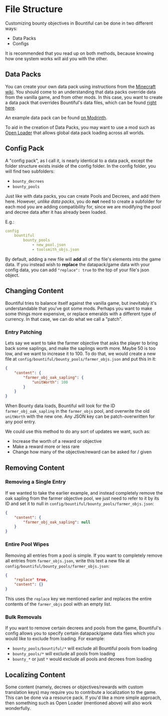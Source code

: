 
# File Structure

Customizing bounty objectives in Bountiful can be done in two different ways:
* Data Packs
* Configs

It is recommended that you read up on both methods, because knowing how one system
works will aid you with the other.

## Data Packs

You can create your own data pack using instructions
from the [Minecraft wiki](https://minecraft.fandom.com/wiki/Data_pack). You
should come to an understanding that data packs override data from the vanilla
game, and from other mods. In this case, you want to create a data pack that
overrides Bountiful's data files, which can be found 
[right here](https://github.com/ejektaflex/Bountiful/tree/6.0.3-1.20.1/datagen/data/content/common/bountiful).

An example data pack can be found [on Modrinth](https://modrinth.com/datapack/bountiful-examplepack).

To aid in the creation of Data Packs, you may want to use a mod such as [Open Loader](https://www.curseforge.com/minecraft/mc-mods/open-loader)
that allows global data pack loading across all worlds.


## Config Pack

A "config pack", as I call it, is nearly identical to a data pack, except
the folder structure exists inside of the config folder. In the config folder,
you will find two subfolders:
* `bounty_decrees`
* `bounty_pools`

Just like with data packs, you can create Pools and Decrees, and add them here. 
However, *unlike data packs*, you do **not** need to create a subfolder for each mod you
are adding compatibility for, since we are modifying the pool and decree data after 
it has already been loaded. 

E.g.:

```yaml
config
    bountiful
        bounty_pools
            - new_pool.json
            - toolsmith_objs.json
```

By default, adding a new file will **add** all of the file's elements into the game data.
If you instead wish to **replace** the datapack/game data with your config data, you can add
`"replace": true` to the top of your file's json object.


## Changing Content

Bountiful tries to balance itself against the vanilla game, but inevitably it's understandable that you've got some mods.
Perhaps you want to make some things more expensive, or replace emeralds with a different type of currency. In that case,
we can do what we call a "patch".

### Entry Patching

Lets say we want to take the farmer objective that asks the player to bring back some saplings, and make the saplings worth more.
Maybe 50 is too low, and we want to increase it to 100. To do that, we would create a new file at 
`config/bountiful/bounty_pools/farmer_objs.json` and put this in it:


```json
{
	"content": {
        "farmer_obj_oak_sapling": {
            "unitWorth": 100
        }
    }
}
```

When Bounty data loads, Bountiful will look for the ID `farmer_obj_oak_sapling` in the `farmer_objs` pool, and overwrite the 
old `unitWorth` with the new one. Any JSON key can be patch-overwritten for any pool entry.

We could use this method to do any sort of updates we want, such as:
* Increase the worth of a reward or objective
* Make a reward more or less rare
* Change how many of the objective/reward can be asked for / given


## Removing Content


### Removing a Single Entry

If we wanted to take the earlier example, and instead completely remove the oak sapling from the farmer objective pool,
we just need to refer to it by its ID and set it to null in `config/bountiful/bounty_pools/farmer_objs.json`:

```json
{
	"content": {
        "farmer_obj_oak_sapling": null
    }
}
```


### Entire Pool Wipes

Removing all entries from a pool is simple. If you want to completely remove all entries from `farmer_objs.json`,
write this text a new file at `config/bountiful/bounty_pools/farmer_objs.json`:

```json
{
    "replace" true,
	"content": {}
}
```

This uses the `replace` key we mentioned earlier and replaces the entire contents of the `farmer_objs` pool with an empty list.

### Bulk Removals

If you want to remove certain decrees and pools from the game, Bountiful's config allows you to specify
certain datapack/game data files which you would like to exclude from loading. For example:
* `bounty_pools/bountiful/*` will exclude all Bountiful pools from loading
* `bounty_pools/*` will exclude all pools from loading
* `bounty_*` or just `*` would exclude all pools and decrees from loading 


## Localizing Content

Some content (namely, decrees or objectives/rewards with custom translation keys) may require you to contribute a 
localization to the game. This can be done via a resource pack. If you'd like a more simple approach, then something
such as Open Loader (mentioned above) will also work wonderfully.

